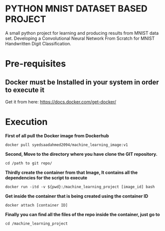 # PYTHON MNIST DATASET BASED PROJECT
A small python project for learning and producing results from MNIST data set. Developing a Convolutional Neural Network From Scratch for MNIST Handwritten Digit Classification.

# Pre-requisites

## Docker must be Installed in your system in order to execute it

Get it from here: https://docs.docker.com/get-docker/

# Execution

**First of all pull the Docker image from Dockerhub**
```
docker pull syedsaadahmed2094/machine_learning_image:v1
```

**Second, Move to the directory where you have clone the GIT repository.**
```
cd /path to git repo/
```

**Thirdly create the container from that Image, It contains all the dependencies for the script to execute**
```
docker run -itd -v ${pwd}:/machine_learning_project [image_id] bash
```

**Get inside the container that is being created using the container ID**
```
docker attach [container ID]
```

**Finally you can find all the files of the repo inside the container, just go to**
```
cd /machine_learning_project
```
